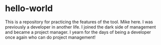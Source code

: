 # hello-world
This is a repository for practicing the features of the tool.
Mike here. I was previously a developer in another life.
I joined the dark side of management and became a project manager.
I yearn for the days of being a developer once again who can do project management!
